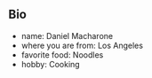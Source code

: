  ## Bio
 * name: Daniel Macharone
 * where you are from: Los Angeles
 * favorite food: Noodles
 * hobby: Cooking
